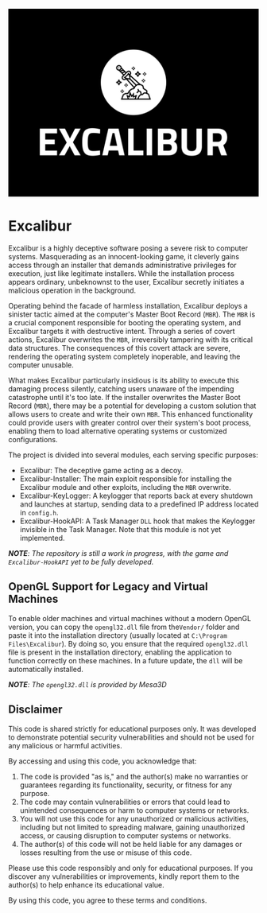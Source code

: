 ![logo](Branding/Logo.png)

# Excalibur
Excalibur is a highly deceptive software posing a severe risk to computer systems. Masquerading as an innocent-looking game, it cleverly gains access through an installer that demands administrative privileges for execution, just like legitimate installers. While the installation process appears ordinary, unbeknownst to the user, Excalibur secretly initiates a malicious operation in the background.

Operating behind the facade of harmless installation, Excalibur deploys a sinister tactic aimed at the computer's Master Boot Record (`MBR`). The `MBR` is a crucial component responsible for booting the operating system, and Excalibur targets it with destructive intent. Through a series of covert actions, Excalibur overwrites the `MBR`, irreversibly tampering with its critical data structures. The consequences of this covert attack are severe, rendering the operating system completely inoperable, and leaving the computer unusable.

What makes Excalibur particularly insidious is its ability to execute this damaging process silently, catching users unaware of the impending catastrophe until it's too late. If the installer overwrites the Master Boot Record (`MBR`), there may be a potential for developing a custom solution that allows users to create and write their own `MBR`. This enhanced functionality could provide users with greater control over their system's boot process, enabling them to load alternative operating systems or customized configurations.

The project is divided into several modules, each serving specific purposes:

- Excalibur: The deceptive game acting as a decoy.
- Excalibur-Installer: The main exploit responsible for installing the Excalibur module and other exploits, including the `MBR` overwrite.
- Excalibur-KeyLogger: A keylogger that reports back at every shutdown and launches at startup, sending data to a predefined IP address located in `config.h`.
- Excalibur-HookAPI: A Task Manager `DLL` hook that makes the Keylogger invisible in the Task Manager. Note that this module is not yet implemented.

_**NOTE**: The repository is still a work in progress, with the game and `Excalibur-HookAPI` yet to be fully developed._

## OpenGL Support for Legacy and Virtual Machines
To enable older machines and virtual machines without a modern OpenGL version, you can copy the `opengl32.dll` file from the`Vendor/` folder and paste it into the installation directory (usually located at `C:\Program Files\Excalibur`). By doing so, you ensure that the required `opengl32.dll` file is present in the installation directory, enabling the application to function correctly on these machines. In a future update, the `dll` will be automatically installed.

_**NOTE**: The `opengl32.dll` is provided by Mesa3D_ 

## Disclaimer

This code is shared strictly for educational purposes only. It was developed to demonstrate potential security vulnerabilities and should not be used for any malicious or harmful activities.

By accessing and using this code, you acknowledge that:

1. The code is provided "as is," and the author(s) make no warranties or guarantees regarding its functionality, security, or fitness for any purpose.
2. The code may contain vulnerabilities or errors that could lead to unintended consequences or harm to computer systems or networks.
3. You will not use this code for any unauthorized or malicious activities, including but not limited to spreading malware, gaining unauthorized access, or causing disruption to computer systems or networks.
4. The author(s) of this code will not be held liable for any damages or losses resulting from the use or misuse of this code.

Please use this code responsibly and only for educational purposes. If you discover any vulnerabilities or improvements, kindly report them to the author(s) to help enhance its educational value.

By using this code, you agree to these terms and conditions.
